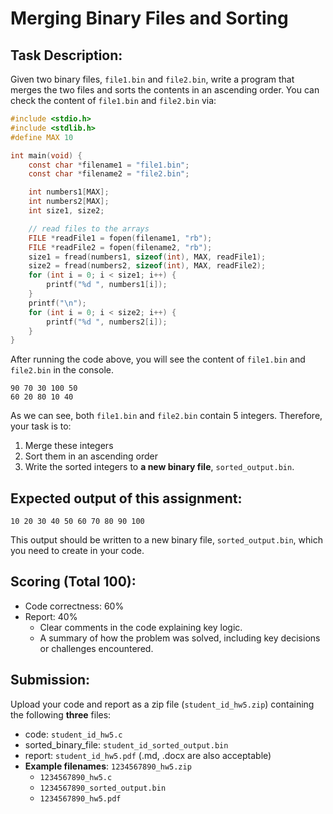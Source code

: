 # Merging Binary Files and Sorting

## Task Description:
Given two binary files, `file1.bin` and `file2.bin`, write a program that merges the two files and sorts the contents in an ascending order. You can check the content of `file1.bin` and `file2.bin` via:
```c
#include <stdio.h>
#include <stdlib.h>
#define MAX 10

int main(void) {
    const char *filename1 = "file1.bin";
    const char *filename2 = "file2.bin";

    int numbers1[MAX];
    int numbers2[MAX];
    int size1, size2;

    // read files to the arrays
    FILE *readFile1 = fopen(filename1, "rb");
    FILE *readFile2 = fopen(filename2, "rb");
    size1 = fread(numbers1, sizeof(int), MAX, readFile1);
    size2 = fread(numbers2, sizeof(int), MAX, readFile2);
    for (int i = 0; i < size1; i++) {
        printf("%d ", numbers1[i]);
    }
    printf("\n");
    for (int i = 0; i < size2; i++) {
        printf("%d ", numbers2[i]);
    }
}
```
After running the code above, you will see the content of `file1.bin` and `file2.bin` in the console.
```
90 70 30 100 50 
60 20 80 10 40
```
As we can see, both `file1.bin` and `file2.bin` contain 5 integers.
Therefore, your task is to:
1. Merge these integers
2. Sort them in an ascending order
3. Write the sorted integers to **a new binary file**, `sorted_output.bin`.

## Expected output of this assignment:
```
10 20 30 40 50 60 70 80 90 100
```
This output should be written to a new binary file, `sorted_output.bin`, which you need to create in your code.

## Scoring (Total 100):
- Code correctness: 60%
- Report: 40%
    - Clear comments in the code explaining key logic.
    - A summary of how the problem was solved, including key decisions or challenges encountered.


## Submission:
Upload your code and report as a zip file (`student_id_hw5.zip`) containing the following **three** files:
- code: `student_id_hw5.c`
- sorted_binary_file: `student_id_sorted_output.bin`
- report: `student_id_hw5.pdf` (.md, .docx are also acceptable)
- **Example filenames**: `1234567890_hw5.zip`
    - `1234567890_hw5.c`
    - `1234567890_sorted_output.bin`
    - `1234567890_hw5.pdf`